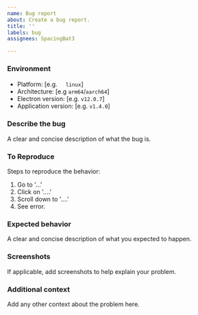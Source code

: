 ```yaml
---
name: Bug report
about: Create a bug report.
title: ''
labels: bug
assignees: SpacingBat3

---
```


### Environment ###
 - Platform: [e.g. [<img src="https://upload.wikimedia.org/wikipedia/commons/3/3c/TuxFlat.svg" height=16px/>](https://www.kernel.org)`linux`]
 - Architecture: [e.g `arm64`/`aarch64`]
 - Electron version: [e.g. `v12.0.7`]
 - Application version: [e.g. `v1.4.0`]

### Describe the bug ###
A clear and concise description of what the bug is.

### To Reproduce ###
Steps to reproduce the behavior:
1. Go to '...'
2. Click on '....'
3. Scroll down to '....'
4. See error.

### Expected behavior ###
A clear and concise description of what you expected to happen.

### Screenshots ###
If applicable, add screenshots to help explain your problem.

### Additional context ###
Add any other context about the problem here.